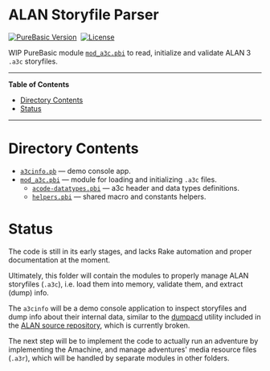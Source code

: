 # ALAN Storyfile Parser

[![PureBasic Version][pb badge]][PureBasic]&nbsp;
[![License][license badge]][LICENSE]

WIP PureBasic module [`mod_a3c.pbi`][mod_a3c.pbi] to read, initialize and validate ALAN&nbsp;3 `.a3c` storyfiles.


-----

**Table of Contents**

<!-- MarkdownTOC autolink="true" bracket="round" autoanchor="false" lowercase="only_ascii" uri_encoding="true" levels="1,2,3" -->

- [Directory Contents](#directory-contents)
- [Status](#status)

<!-- /MarkdownTOC -->

-----

# Directory Contents

- [`a3cinfo.pb`][a3cinfo.pb] — demo console app.
- [`mod_a3c.pbi`][mod_a3c.pbi] — module for loading and initializing `.a3c` files.
    + [`acode-datatypes.pbi`][acode-datatypes.pbi] — a3c header and data types definitions.
    + [`helpers.pbi`][helpers.pbi] — shared macro and constants helpers.

# Status

The code is still in its early stages, and lacks Rake automation and proper documentation at the moment.

Ultimately, this folder will contain the modules to properly manage ALAN storyfiles (`.a3c`), i.e. load them into memory, validate them, and extract (dump) info.

The `a3cinfo` will be a demo console application to inspect storyfiles and dump info about their internal data, similar to the [dumpacd] utility included in the [ALAN source repository], which is currently broken.

The next step will be to implement the code to actually run an adventure by implementing the Amachine, and manage adventures' media resource files (`.a3r`), which will be handled by separate modules in other folders.

<!-----------------------------------------------------------------------------
                               REFERENCE LINKS
------------------------------------------------------------------------------>

[ALAN source repository]: https://github.com/alan-if/alan "Visit ALAN repository at GitHub.com"
[dumpacd]: https://github.com/alan-if/alan/blob/master/interpreter/dumpacd.c "View upstream C source of the 'dumpacd' tool at ALAN repository"

<!-- PureBasic -->

[PureBasic]: https://www.purebasic.com "Visit the PureBasic website"

<!-- project files & folders -->

[a3cinfo.pb]: ./a3cinfo.pb "View PureBasic source"
[acode-datatypes.pbi]: ./acode-datatypes.pbi "View PureBasic source"
[helpers.pbi]: ./helpers.pbi "View PureBasic source"
[mod_a3c.pbi]: ./mod_a3c.pbi "View PureBasic source"

[LICENSE]: ./LICENSE "View MIT License"

<!-- badges -->

[pb badge]: https://img.shields.io/badge/PureBasic-6.00-yellow
[license badge]: https://img.shields.io/badge/license-MIT-blue

<!-- EOF -->
